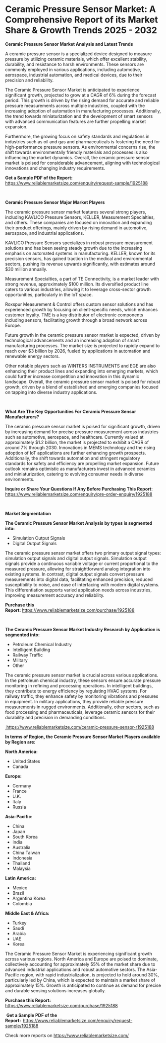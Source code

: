 <p><h1>Ceramic Pressure Sensor Market: A Comprehensive Report of its Market Share & Growth Trends 2025 - 2032</h1></p><p><strong>Ceramic Pressure Sensor Market Analysis and Latest Trends</strong></p>
<p><p>A ceramic pressure sensor is a specialized device designed to measure pressure by utilizing ceramic materials, which offer excellent stability, durability, and resistance to harsh environments. These sensors are commonly employed in various applications, including automotive, aerospace, industrial automation, and medical devices, due to their precision and reliability.</p><p>The Ceramic Pressure Sensor Market is anticipated to experience significant growth, projected to grow at a CAGR of 6% during the forecast period. This growth is driven by the rising demand for accurate and reliable pressure measurements across multiple industries, coupled with the increasing adoption of automation in manufacturing processes. Additionally, the trend towards miniaturization and the development of smart sensors with advanced communication features are further propelling market expansion.</p><p>Furthermore, the growing focus on safety standards and regulations in industries such as oil and gas and pharmaceuticals is fostering the need for high-performance pressure sensors. As environmental concerns rise, the shift towards environmentally friendly materials and processes is also influencing the market dynamics. Overall, the ceramic pressure sensor market is poised for considerable advancement, aligning with technological innovations and changing industry requirements.</p></p>
<p><strong>Get a Sample PDF of the Report:&nbsp;</strong> <a href="https://www.reliablemarketsize.com/enquiry/request-sample/1925188?utm_campaign=1720&utm_medium=2&utm_source=Github&utm_content=ia&utm_term=14012025&utm_id=ceramic-pressure-sensor">https://www.reliablemarketsize.com/enquiry/request-sample/1925188</a></p>
<p>&nbsp;</p>
<p><strong>Ceramic Pressure Sensor Major Market Players</strong></p>
<p><p>The ceramic pressure sensor market features several strong players, including KAVLICO Pressure Sensors, KELLER, Measurement Specialties, and others. These companies are focused on innovation and expanding their product offerings, mainly driven by rising demand in automotive, aerospace, and industrial applications.</p><p>KAVLICO Pressure Sensors specializes in robust pressure measurement solutions and has been seeing steady growth due to the increasing emphasis on automated systems in manufacturing. KELLER, known for its precision sensors, has gained traction in the medical and environmental sectors, pushing its revenue upwards significantly, with estimates around $30 million annually.</p><p>Measurement Specialties, a part of TE Connectivity, is a market leader with strong revenue, approximately $100 million. Its diversified product line caters to various industries, allowing it to leverage cross-sector growth opportunities, particularly in the IoT space.</p><p>Roxspur Measurement & Control offers custom sensor solutions and has experienced growth by focusing on client-specific needs, which enhances customer loyalty. TME is a key distributor of electronic components including sensors, facilitating growth through a broad network across Europe.</p><p>Future growth in the ceramic pressure sensor market is expected, driven by technological advancements and an increasing adoption of smart manufacturing processes. The market size is projected to rapidly expand to reach over $3 billion by 2026, fueled by applications in automation and renewable energy sectors. </p><p>Other notable players such as WINTERS INSTRUMENTS and EGE are also enhancing their product lines and expanding into emerging markets, which could further increase competition and innovation in this dynamic landscape. Overall, the ceramic pressure sensor market is poised for robust growth, driven by a blend of established and emerging companies focused on tapping into diverse industry applications.</p></p>
<p>&nbsp;</p>
<p><strong>What Are The Key Opportunities For Ceramic Pressure Sensor Manufacturers?</strong></p>
<p><p>The ceramic pressure sensor market is poised for significant growth, driven by increasing demand for precise pressure measurement across industries such as automotive, aerospace, and healthcare. Currently valued at approximately $1.2 billion, the market is projected to exhibit a CAGR of around 7% through 2030. Innovations in MEMS technology and the rising adoption of IoT applications are further enhancing growth prospects. Additionally, the shift towards automation and stringent regulatory standards for safety and efficiency are propelling market expansion. Future outlook remains optimistic as manufacturers invest in advanced ceramics and miniaturization, catering to evolving consumer needs in diverse environments.</p></p>
<p><strong>Inquire or Share Your Questions If Any Before Purchasing This Report:</strong> <a href="https://www.reliablemarketsize.com/enquiry/pre-order-enquiry/1925188?utm_campaign=1720&utm_medium=2&utm_source=Github&utm_content=ia&utm_term=14012025&utm_id=ceramic-pressure-sensor">https://www.reliablemarketsize.com/enquiry/pre-order-enquiry/1925188</a></p>
<p>&nbsp;</p>
<p><strong>Market Segmentation</strong></p>
<p><strong>The Ceramic Pressure Sensor Market Analysis by types is segmented into:</strong></p>
<p><ul><li>Simulation Output Signals</li><li>Digital Output Signals</li></ul></p>
<p><p>The ceramic pressure sensor market offers two primary output signal types: simulation output signals and digital output signals. Simulation output signals provide a continuous variable voltage or current proportional to the measured pressure, allowing for straightforward analog integration into existing systems. In contrast, digital output signals convert pressure measurements into digital data, facilitating enhanced precision, reduced susceptibility to noise, and ease of interfacing with modern digital systems. This differentiation supports varied application needs across industries, improving measurement accuracy and reliability.</p></p>
<p><strong>Purchase this Report:&nbsp;</strong><a href="https://www.reliablemarketsize.com/purchase/1925188?utm_campaign=1720&utm_medium=2&utm_source=Github&utm_content=ia&utm_term=14012025&utm_id=ceramic-pressure-sensor">https://www.reliablemarketsize.com/purchase/1925188</a></p>
<p>&nbsp;</p>
<p><strong>The Ceramic Pressure Sensor Market Industry Research by Application is segmented into:</strong></p>
<p><ul><li>Petroleum Chemical Industry</li><li>Intelligent Building</li><li>Railway Traffic</li><li>Military</li><li>Other</li></ul></p>
<p><p>The ceramic pressure sensor market is crucial across various applications. In the petroleum chemical industry, these sensors ensure accurate pressure monitoring in refining and processing operations. In intelligent buildings, they contribute to energy efficiency by regulating HVAC systems. For railway traffic, they enhance safety by monitoring vibrations and pressures in equipment. In military applications, they provide reliable pressure measurements in rugged environments. Additionally, other sectors, such as food processing and pharmaceuticals, leverage ceramic sensors for their durability and precision in demanding conditions.</p></p>
<p><a href="https://www.reliablemarketsize.com/ceramic-pressure-sensor-r1925188?utm_campaign=1720&utm_medium=2&utm_source=Github&utm_content=ia&utm_term=14012025&utm_id=ceramic-pressure-sensor">&nbsp;https://www.reliablemarketsize.com/ceramic-pressure-sensor-r1925188</a></p>
<p><strong>In terms of Region, the Ceramic Pressure Sensor Market Players available by Region are:</strong></p>
<p>
    <p> <strong> North America: </strong>
        <ul>
            <li>United States</li>
            <li>Canada</li>
        </ul>
        </p> 
    <p> <strong> Europe: </strong>
        <ul>
            <li>Germany</li>
            <li>France</li>
            <li>U.K.</li>
            <li>Italy</li>
            <li>Russia</li>
        </ul>
        </p> 
    <p> <strong> Asia-Pacific: </strong>
        <ul>
            <li>China</li>
            <li>Japan</li>
            <li>South Korea</li>
            <li>India</li>
            <li>Australia</li>
            <li>China Taiwan</li>
            <li>Indonesia</li>
            <li>Thailand</li>
            <li>Malaysia</li>
        </ul>
        </p> 
    <p> <strong> Latin America: </strong>
        <ul>
            <li>Mexico</li>
            <li>Brazil</li>
            <li>Argentina Korea</li>
            <li>Colombia</li>
        </ul>
        </p> 
    <p> <strong> Middle East & Africa: </strong>
        <ul>
            <li>Turkey</li>
            <li>Saudi</li>
            <li>Arabia</li>
            <li>UAE</li>
            <li>Korea</li>
        </ul>
    </p>
    </p>
<p><p>The Ceramic Pressure Sensor Market is experiencing significant growth across various regions. North America and Europe are poised to dominate, collectively accounting for approximately 55% of the market share due to advanced industrial applications and robust automotive sectors. The Asia-Pacific region, with rapid industrialization, is projected to hold around 30%, particularly led by China, which is expected to maintain a market share of approximately 15%. Growth is anticipated to continue as demand for precise and durable sensing solutions increases globally.</p></p>
<p><strong>Purchase this Report: </strong><a href="https://www.reliablemarketsize.com/purchase/1925188?utm_campaign=1720&utm_medium=2&utm_source=Github&utm_content=ia&utm_term=14012025&utm_id=ceramic-pressure-sensor">https://www.reliablemarketsize.com/purchase/1925188</a></p>
<p>&nbsp;<strong>Get a Sample PDF of the Report:&nbsp;&nbsp;</strong><a href="https://www.reliablemarketsize.com/enquiry/request-sample/1925188?utm_campaign=1720&utm_medium=2&utm_source=Github&utm_content=ia&utm_term=14012025&utm_id=ceramic-pressure-sensor">https://www.reliablemarketsize.com/enquiry/request-sample/1925188</a></p>
<p><strong></strong></p>
<p>Check more reports on <a href="https://www.reliablemarketsize.com/?utm_campaign=1720&utm_medium=2&utm_source=Github&utm_content=ia&utm_term=14012025&utm_id=ceramic-pressure-sensor">https://www.reliablemarketsize.com/</a></p>